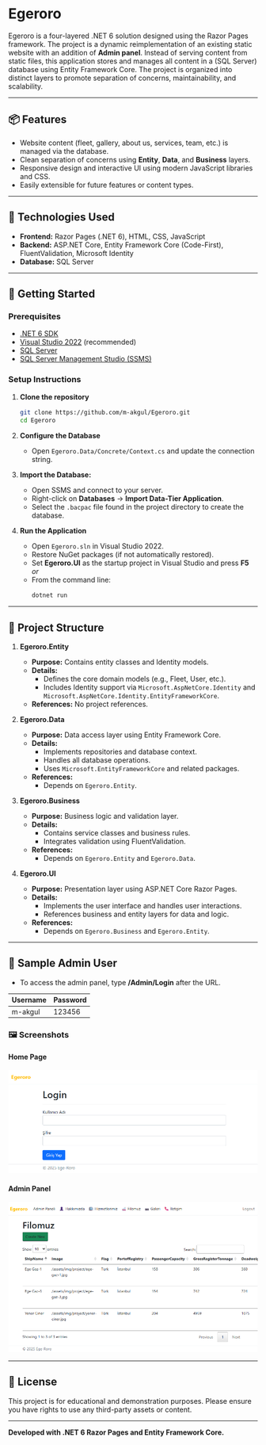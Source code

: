 
# Egeroro

Egeroro is a four-layered .NET 6 solution designed using the Razor Pages framework. The project is a dynamic reimplementation of an existing static website with an addition of **Admin panel**. Instead of serving content from static files, this application stores and manages all content in a (SQL Server) database using Entity Framework Core. The project is organized into distinct layers to promote separation of concerns, maintainability, and scalability.

---

## 📦 Features

- Website content (fleet, gallery, about us, services, team, etc.) is managed via the database.  
- Clean separation of concerns using **Entity**, **Data**, and **Business** layers.  
- Responsive design and interactive UI using modern JavaScript libraries and CSS.  
- Easily extensible for future features or content types.

---

## 🧰 Technologies Used

- **Frontend:** Razor Pages (.NET 6), HTML, CSS, JavaScript
- **Backend:** ASP.NET Core, Entity Framework Core (Code-First), FluentValidation, Microsoft Identity
- **Database:** SQL Server

---

## 🚀 Getting Started

### Prerequisites

- [.NET 6 SDK](https://dotnet.microsoft.com/download/dotnet/6.0)  
- [Visual Studio 2022](https://visualstudio.microsoft.com/) (recommended)
- [SQL Server](https://www.microsoft.com/en-us/sql-server/sql-server-downloads)  
- [SQL Server Management Studio (SSMS)](https://learn.microsoft.com/en-us/sql/ssms/download-ssms)

### Setup Instructions

1. **Clone the repository**  
   ```bash
   git clone https://github.com/m-akgul/Egeroro.git
   cd Egeroro
   ```

2. **Configure the Database**  
   - Open `Egeroro.Data/Concrete/Context.cs` and update the connection string.  

3. **Import the Database:**
   - Open SSMS and connect to your server.
   - Right-click on **Databases** → **Import Data-Tier Application**.
   - Select the `.bacpac` file found in the project directory to create the database.

4. **Run the Application**  
   - Open `Egeroro.sln` in Visual Studio 2022.
   - Restore NuGet packages (if not automatically restored).
   - Set **Egeroro.UI** as the startup project in Visual Studio and press **F5**  
     _or_  
   - From the command line:  
     ```bash
     dotnet run
     ```


---

## 📂 Project Structure

1. **Egeroro.Entity** 
   - **Purpose:** Contains entity classes and Identity models.
   - **Details:**  
      - Defines the core domain models (e.g., Fleet, User, etc.).
      - Includes Identity support via `Microsoft.AspNetCore.Identity` and `Microsoft.AspNetCore.Identity.EntityFrameworkCore`.
   - **References:** No project references.

2. **Egeroro.Data**
   - **Purpose:** Data access layer using Entity Framework Core.
   - **Details:**  
     - Implements repositories and database context.
     - Handles all database operations.
     - Uses `Microsoft.EntityFrameworkCore` and related packages.
   - **References:**  
     - Depends on `Egeroro.Entity`.

3. **Egeroro.Business**
   - **Purpose:** Business logic and validation layer.
   - **Details:**  
     - Contains service classes and business rules.
     - Integrates validation using FluentValidation.
   - **References:**  
     - Depends on `Egeroro.Entity` and `Egeroro.Data`.

4. **Egeroro.UI**
   - **Purpose:** Presentation layer using ASP.NET Core Razor Pages.
   - **Details:**  
     - Implements the user interface and handles user interactions.
     - References business and entity layers for data and logic.
   - **References:**  
     - Depends on `Egeroro.Business` and `Egeroro.Entity`.


---

## 🔐 Sample Admin User

- To access the admin panel, type **/Admin/Login** after the URL.

| Username  | Password  |
|-----------|-----------|
| m-akgul   | 123456    |

### 🖼️ Screenshots

#### Home Page
![Login Page](images/Login.png)

#### Admin Panel
![Admin Panel](images/AdminPanel.png)

---

## 📜 License

This project is for educational and demonstration purposes. Please ensure you have rights to use any third-party assets or content.

---

**Developed with .NET 6 Razor Pages and Entity Framework Core.**
